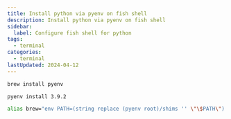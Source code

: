 ```yaml
---
title: Install python via pyenv on fish shell
description: Install python via pyenv on fish shell
sidebar:
  label: Configure fish shell for python
tags:
  - terminal
categories:
  - terminal
lastUpdated: 2024-04-12
---
```


```bash
brew install pyenv
```
```bash
pyenv install 3.9.2
```

```bash
alias brew="env PATH=(string replace (pyenv root)/shims '' \"\$PATH\") brew"
```
